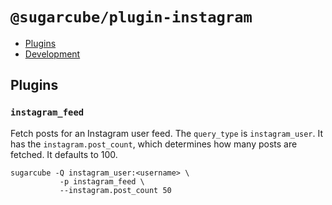 # `@sugarcube/plugin-instagram`

- [Plugins](#plugins)
- [Development](#development)

## Plugins

### `instagram_feed`

Fetch posts for an Instagram user feed. The `query_type` is
`instagram_user`. It has the `instagram.post_count`, which determines how many
posts are fetched. It defaults to 100.

    sugarcube -Q instagram_user:<username> \
               -p instagram_feed \
               --instagram.post_count 50
